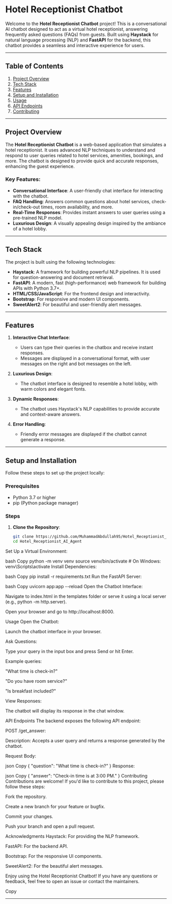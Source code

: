 # Hotel Receptionist Chatbot

Welcome to the **Hotel Receptionist Chatbot** project! This is a conversational AI chatbot designed to act as a virtual hotel receptionist, answering frequently asked questions (FAQs) from guests. Built using **Haystack** for natural language processing (NLP) and **FastAPI** for the backend, this chatbot provides a seamless and interactive experience for users.

---

## Table of Contents
1. [Project Overview](#project-overview)
2. [Tech Stack](#tech-stack)
3. [Features](#features)
4. [Setup and Installation](#setup-and-installation)
5. [Usage](#usage)
6. [API Endpoints](#api-endpoints)
7. [Contributing](#contributing)
---

## Project Overview

The **Hotel Receptionist Chatbot** is a web-based application that simulates a hotel receptionist. It uses advanced NLP techniques to understand and respond to user queries related to hotel services, amenities, bookings, and more. The chatbot is designed to provide quick and accurate responses, enhancing the guest experience.

### Key Features:
- **Conversational Interface**: A user-friendly chat interface for interacting with the chatbot.
- **FAQ Handling**: Answers common questions about hotel services, check-in/check-out times, room availability, and more.
- **Real-Time Responses**: Provides instant answers to user queries using a pre-trained NLP model.
- **Luxurious Design**: A visually appealing design inspired by the ambiance of a hotel lobby.

---

## Tech Stack

The project is built using the following technologies:

- **Haystack**: A framework for building powerful NLP pipelines. It is used for question-answering and document retrieval.
- **FastAPI**: A modern, fast (high-performance) web framework for building APIs with Python 3.7+.
- **HTML/CSS/JavaScript**: For the frontend design and interactivity.
- **Bootstrap**: For responsive and modern UI components.
- **SweetAlert2**: For beautiful and user-friendly alert messages.

---

## Features

1. **Interactive Chat Interface**:
   - Users can type their queries in the chatbox and receive instant responses.
   - Messages are displayed in a conversational format, with user messages on the right and bot messages on the left.

2. **Luxurious Design**:
   - The chatbot interface is designed to resemble a hotel lobby, with warm colors and elegant fonts.

3. **Dynamic Responses**:
   - The chatbot uses Haystack's NLP capabilities to provide accurate and context-aware answers.

4. **Error Handling**:
   - Friendly error messages are displayed if the chatbot cannot generate a response.

---

## Setup and Installation

Follow these steps to set up the project locally:

### Prerequisites
- Python 3.7 or higher
- pip (Python package manager)

### Steps

1. **Clone the Repository**:
   ```bash
   git clone https://github.com/MuhammadAbdullah95/Hotel_Receptionist_AI_Agent.git
   cd Hotel_Receptionist_AI_Agent

Set Up a Virtual Environment:

bash
Copy
python -m venv venv
source venv/bin/activate  # On Windows: venv\Scripts\activate
Install Dependencies:

bash
Copy
pip install -r requirements.txt
Run the FastAPI Server:

bash
Copy
uvicorn app:app --reload
Open the Chatbot Interface:

Navigate to index.html in the templates folder or serve it using a local server (e.g., python -m http.server).

Open your browser and go to http://localhost:8000.

Usage
Open the Chatbot:

Launch the chatbot interface in your browser.

Ask Questions:

Type your query in the input box and press Send or hit Enter.

Example queries:

"What time is check-in?"

"Do you have room service?"

"Is breakfast included?"

View Responses:

The chatbot will display its response in the chat window.

API Endpoints
The backend exposes the following API endpoint:

POST /get_answer:

Description: Accepts a user query and returns a response generated by the chatbot.

Request Body:

json
Copy
{
  "question": "What time is check-in?"
}
Response:

json
Copy
{
  "answer": "Check-in time is at 3:00 PM."
}
Contributing
Contributions are welcome! If you'd like to contribute to this project, please follow these steps:

Fork the repository.

Create a new branch for your feature or bugfix.

Commit your changes.

Push your branch and open a pull request.


Acknowledgments
Haystack: For providing the NLP framework.

FastAPI: For the backend API.

Bootstrap: For the responsive UI components.

SweetAlert2: For the beautiful alert messages.

Enjoy using the Hotel Receptionist Chatbot! If you have any questions or feedback, feel free to open an issue or contact the maintainers.

Copy

---
